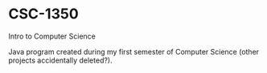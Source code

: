 # CSC-1350
Intro to Computer Science

Java program created during my first semester of Computer Science (other projects accidentally deleted?).
